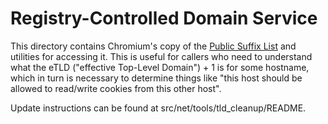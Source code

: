 # Registry-Controlled Domain Service

This directory contains Chromium's copy of the
[Public Suffix List](https://publicsuffix.org/) and utilities for accessing it.
This is useful for callers who need to understand what the eTLD ("effective
Top-Level Domain") + 1 is for some hostname, which in turn is necessary to
determine things like "this host should be allowed to read/write cookies from
this other host".

Update instructions can be found at src/net/tools/tld_cleanup/README.
